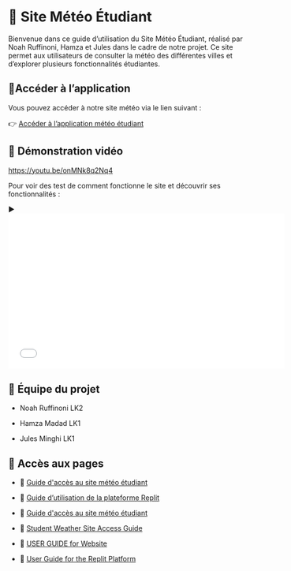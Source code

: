 # 📁 Site Météo Étudiant

Bienvenue dans ce guide d’utilisation du Site Météo Étudiant, réalisé par Noah Ruffinoni, Hamza et Jules dans le cadre de notre projet.
Ce site permet aux utilisateurs de consulter la météo des différentes villes et d’explorer plusieurs fonctionnalités étudiantes.


## 📌Accéder à l’application
Vous pouvez accéder à notre site météo via le lien suivant :

👉 [Accéder à l’application météo étudiant](https://replit.com/@ruffinoninoah/Projetgroupe10?v=1)

## 🎥 Démonstration vidéo
https://youtu.be/onMNk8q2Nq4

Pour voir des test de comment fonctionne le site et découvrir ses fonctionnalités :

▶️ <iframe width="560" height="315" src="[https://www.youtube.com/embed/ID_VIDEO](https://youtu.be/onMNk8q2Nq4)" frameborder="0" allowfullscreen></iframe>


## 👥 Équipe du projet
- Noah Ruffinoni LK2

- Hamza Madad LK1

- Jules Minghi LK1


## 📄 Accès aux pages  

- 📘 [Guide d'accès au site météo étudiant](pages/francais/Guide_d'accès_au_site_météo_étudiant.pdf)  
- 📘 [Guide d’utilisation de la plateforme Replit](pages/francais/Guide_d’utilisation_de_la_plateforme_Replit.pdf)
- 📘 [Guide d'accès au site météo étudiant](pages/francais/Guide_d’utilisation_de_notre_site.pdf)

- 📙 [Student Weather Site Access Guide](pages/anglais/Student_Weather_Site_Access_Guide.pdf)  
- 📙 [USER GUIDE for Website](pages/anglais/USER_GUIDE_for_Website.pdf)
- 📙 [User Guide for the Replit Platform](pages/anglais/User_Guide_for_the_Replit_Platform.pdf)

